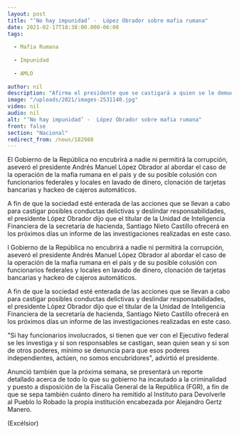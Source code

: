 ```yaml
---
layout: post
title: "‘No hay impunidad’ -  López Obrador sobre mafia rumana"
date: 2021-02-17T18:38:00.000-06:00
tags:
  
  - Mafia Rumana
  
  - Impunidad
  
  - AMLO
  
author: nil
description: "Afirma el presidente que se castigará a quien se le demuestre su colusión con el lavado de dinero, clonación de tarjetas bancarias…; urge a UIF informar acerca de este caso"
image: "/uploads/2021/images-2531140.jpg"
video: nil
audio: nil
alt: "‘No hay impunidad’ -  López Obrador sobre mafia rumana"
front: false
section: "Nacional"
redirect_from: /news/182988
---
```


El Gobierno de la República no encubrirá a nadie ni permitirá la corrupción, aseveró el presidente Andrés Manuel López Obrador al abordar el caso de la operación de la mafia rumana en el país y de su posible colusión con funcionarios federales y locales en lavado de dinero, clonación de tarjetas bancarias y hackeo de cajeros automáticos.

A fin de que la sociedad esté enterada de las acciones que se llevan a cabo para castigar posibles conductas delictivas y deslindar responsabilidades, el presidente López Obrador dijo que el titular de la Unidad de Inteligencia Financiera de la secretaría de hacienda, Santiago Nieto Castillo ofrecerá en los próximos días un informe de las investigaciones realizadas en este caso.

l Gobierno de la República no encubrirá a nadie ni permitirá la corrupción, aseveró el presidente Andrés Manuel López Obrador al abordar el caso de la operación de la mafia rumana en el país y de su posible colusión con funcionarios federales y locales en lavado de dinero, clonación de tarjetas bancarias y hackeo de cajeros automáticos.

A fin de que la sociedad esté enterada de las acciones que se llevan a cabo para castigar posibles conductas delictivas y deslindar responsabilidades, el presidente López Obrador dijo que el titular de la Unidad de Inteligencia Financiera de la secretaría de hacienda, Santiago Nieto Castillo ofrecerá en los próximos días un informe de las investigaciones realizadas en este caso.

"Si hay funcionarios involucrados, si tienen que ver con el Ejecutivo federal se les investiga y si son responsables se castigan, sean quien sean y si son de otros poderes, mínimo se denuncia para que esos poderes independientes, actúen, no somos encubridores", advirtió el presidente.

Anunció también que la próxima semana, se presentará un reporte detallado acerca de todo lo que su gobierno ha incautado a la criminalidad y puesto a disposición de la Fiscalía General de la República (FGR), a fin de que se sepa también cuánto dinero ha remitido al Instituto para Devolverle al Pueblo lo Robado la propia institución encabezada por Alejandro Gertz Manero.

(Excélsior)